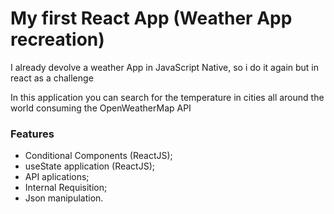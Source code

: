 # My first React App (Weather App recreation)
 I already devolve a weather App in JavaScript Native, so i do it again
 but in react as a challenge

 In this application you can search for the temperature in cities all around the world consuming the OpenWeatherMap API

### Features
* Conditional Components (ReactJS);
* useState application (ReactJS);
* API aplications;
* Internal Requisition;
* Json manipulation.